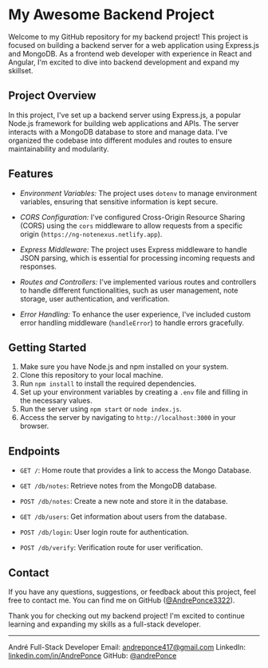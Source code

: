﻿# My Awesome Backend Project

Welcome to my GitHub repository for my backend project! This project is focused on building a backend server for a web application using Express.js and MongoDB. As a frontend web developer with experience in React and Angular, I'm excited to dive into backend development and expand my skillset.

## Project Overview

In this project, I've set up a backend server using Express.js, a popular Node.js framework for building web applications and APIs. The server interacts with a MongoDB database to store and manage data. I've organized the codebase into different modules and routes to ensure maintainability and modularity.

## Features

- *Environment Variables:* The project uses `dotenv` to manage environment variables, ensuring that sensitive information is kept secure.

- *CORS Configuration:* I've configured Cross-Origin Resource Sharing (CORS) using the `cors` middleware to allow requests from a specific origin (`https://ng-notenexus.netlify.app`).

- *Express Middleware:* The project uses Express middleware to handle JSON parsing, which is essential for processing incoming requests and responses.

- *Routes and Controllers:* I've implemented various routes and controllers to handle different functionalities, such as user management, note storage, user authentication, and verification.

- *Error Handling:* To enhance the user experience, I've included custom error handling middleware (`handleError`) to handle errors gracefully.

## Getting Started

1. Make sure you have Node.js and npm installed on your system.
2. Clone this repository to your local machine.
3. Run `npm install` to install the required dependencies.
4. Set up your environment variables by creating a `.env` file and filling in the necessary values.
5. Run the server using `npm start` or `node index.js`.
6. Access the server by navigating to `http://localhost:3000` in your browser.

## Endpoints

- `GET /`: Home route that provides a link to access the Mongo Database.

- `GET /db/notes`: Retrieve notes from the MongoDB database.

- `POST /db/notes`: Create a new note and store it in the database.

- `GET /db/users`: Get information about users from the database.

- `POST /db/login`: User login route for authentication.

- `POST /db/verify`: Verification route for user verification.

## Contact

If you have any questions, suggestions, or feedback about this project, feel free to contact me. You can find me on GitHub ([@AndrePonce3322](https://github.com/AndrePonce3322)).

Thank you for checking out my backend project! I'm excited to continue learning and expanding my skills as a full-stack developer.

---
André
Full-Stack Developer
Email: andreponce417@gmail.com
LinkedIn: [linkedin.com/in/AndrePonce](https://www.linkedin.com/in/andre-ponce-242498181)
GitHub: [@andrePonce](https://github.com/AndrePonce3322)